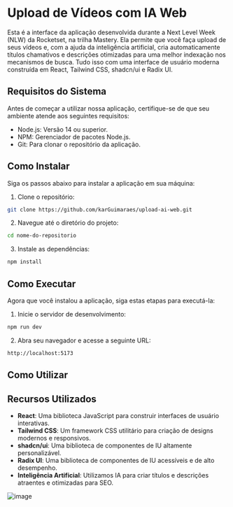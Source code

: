 # Upload de Vídeos com IA Web

Esta é a interface da aplicação desenvolvida durante a Next Level Week (NLW) da Rocketset, na trilha Mastery. Ela permite que você faça upload de seus vídeos e, com a ajuda da inteligência artificial, cria automaticamente títulos chamativos e descrições otimizadas para uma melhor indexação nos mecanismos de busca. Tudo isso com uma interface de usuário moderna construída em React, Tailwind CSS, shadcn/ui e Radix UI.

## Requisitos do Sistema

Antes de começar a utilizar nossa aplicação, certifique-se de que seu ambiente atende aos seguintes requisitos:

- Node.js: Versão 14 ou superior.
- NPM: Gerenciador de pacotes Node.js.
- Git: Para clonar o repositório da aplicação.

## Como Instalar

Siga os passos abaixo para instalar a aplicação em sua máquina:

1. Clone o repositório:

```bash
git clone https://github.com/karGuimaraes/upload-ai-web.git
```

2. Navegue até o diretório do projeto:

```bash
cd nome-do-repositorio
```

3. Instale as dependências:

```bash
npm install
```

## Como Executar

Agora que você instalou a aplicação, siga estas etapas para executá-la:

1. Inicie o servidor de desenvolvimento:

```bash
npm run dev
```

2. Abra seu navegador e acesse a seguinte URL:

```bash
http://localhost:5173
```

## Como Utilizar



## Recursos Utilizados

- **React**: Uma biblioteca JavaScript para construir interfaces de usuário interativas.
- **Tailwind CSS**: Um framework CSS utilitário para criação de designs modernos e responsivos.
- **shadcn/ui**: Uma biblioteca de componentes de IU altamente personalizável.
- **Radix UI**: Uma biblioteca de componentes de IU acessíveis e de alto desempenho.
- **Inteligência Artificial**: Utilizamos IA para criar títulos e descrições atraentes e otimizadas para SEO.

![image](https://github.com/karGuimaraes/nlw-upload-ai/assets/39937365/d42ec745-4c91-4f5a-8b7c-40fe907201b2)
